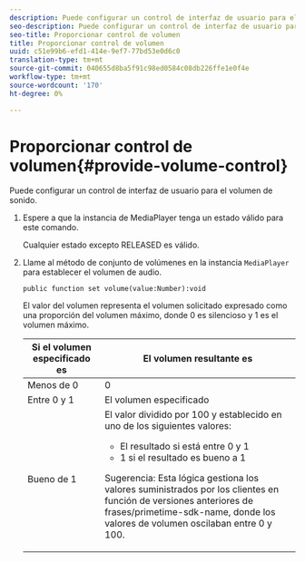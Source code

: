 ```yaml
---
description: Puede configurar un control de interfaz de usuario para el volumen de sonido.
seo-description: Puede configurar un control de interfaz de usuario para el volumen de sonido.
seo-title: Proporcionar control de volumen
title: Proporcionar control de volumen
uuid: c51e99b6-efd1-414e-9ef7-77bd53e0d6c0
translation-type: tm+mt
source-git-commit: 040655d8ba5f91c98ed0584c08db226ffe1e0f4e
workflow-type: tm+mt
source-wordcount: '170'
ht-degree: 0%

---
```



# Proporcionar control de volumen{#provide-volume-control}

Puede configurar un control de interfaz de usuario para el volumen de sonido.

1. Espere a que la instancia de MediaPlayer tenga un estado válido para este comando.

   Cualquier estado excepto RELEASED es válido.
1. Llame al método de conjunto de volúmenes en la instancia `MediaPlayer` para establecer el volumen de audio.

   ```
   public function set volume(value:Number):void
   ```

   El valor del volumen representa el volumen solicitado expresado como una proporción del volumen máximo, donde 0 es silencioso y 1 es el volumen máximo.

   <table id="table_144A2B1260374FBE8D976194F602DDC7"> 
   <thead> 
   <tr> 
      <th colname="col1" class="entry"> Si el volumen especificado es </th> 
      <th colname="col2" class="entry"> El volumen resultante es </th> 
   </tr> 
   </thead>
   <tbody> 
   <tr> 
      <td colname="col1"> Menos de 0 </td> 
      <td colname="col2"> 0 </td> 
   </tr> 
   <tr> 
      <td colname="col1"> Entre 0 y 1 </td> 
      <td colname="col2"> El volumen especificado </td> 
   </tr> 
   <tr> 
      <td colname="col1"> Bueno de 1 </td> 
      <td colname="col2"> El valor dividido por 100 y establecido en uno de los siguientes valores: 
      <ul id="ul_8C2282F0EDC44A408820F5768709214F"> 
      <li id="li_B00BC6F4812D4000891358F762C8E492">El resultado si está entre 0 y 1 </li> 
      <li id="li_03B7F30662554F299320040CAC2DEB7A">1 si el resultado es bueno a 1 </li> 
      </ul> <p>Sugerencia:  Esta lógica gestiona los valores suministrados por los clientes en función de versiones anteriores de 
      <span class="codeph">frases/primetime-sdk-name</span>, donde los valores de volumen oscilaban entre 0 y 100. </p> </td> 
   </tr> 
   </tbody> 
   </table>
